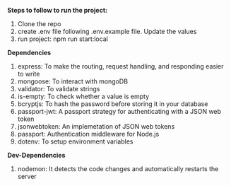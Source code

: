 **Steps to follow to run the project:**

1. Clone the repo
2. create .env file following .env.example file. Update the values
3. run project: npm run start:local

**Dependencies**

1. express: To make the routing, request handling, and responding easier to write
2. mongoose: To interact with mongoDB
3. validator: To validate strings
4. is-empty: To check whether a value is empty
5. bcryptjs: To hash the password before storing it in your database
6. passport-jwt: A passport strategy for authenticating with a JSON web token
7. jsonwebtoken: An implemetation of JSON web tokens
8. passport: Authentication middleware for Node.js
9. dotenv: To setup environment variables

**Dev-Dependencies**

1. nodemon: It detects the code changes and automatically restarts the server